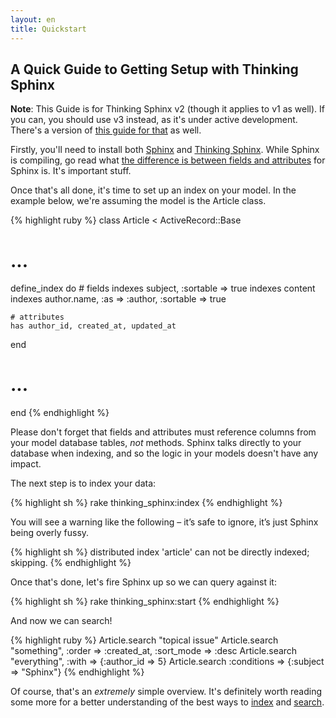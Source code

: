 ```yaml
---
layout: en
title: Quickstart
---
```


## A Quick Guide to Getting Setup with Thinking Sphinx

<div class="note">
  <p><strong>Note</strong>: This Guide is for Thinking Sphinx v2 (though it applies to v1 as well). If you can, you should use v3 instead, as it's under active development. There's a version of <a href="quickstart.html">this guide for that</a> as well.</p>
</div>

Firstly, you'll need to install both [Sphinx](installing_sphinx.html) and [Thinking Sphinx](installing_thinking_sphinx.html). While Sphinx is compiling, go read what [the difference is between fields and attributes](sphinx_basics.html) for Sphinx is. It's important stuff.

Once that's all done, it's time to set up an index on your model. In the example below, we're assuming the model is the Article class.

{% highlight ruby %}
class Article < ActiveRecord::Base
  # ...

  define_index do
    # fields
    indexes subject, :sortable => true
    indexes content
    indexes author.name, :as => :author, :sortable => true

    # attributes
    has author_id, created_at, updated_at
  end

  # ...
end
{% endhighlight %}

Please don't forget that fields and attributes must reference columns from your model database tables, *not* methods. Sphinx talks directly to your database when indexing, and so the logic in your models doesn't have any impact.

The next step is to index your data:

{% highlight sh %}
rake thinking_sphinx:index
{% endhighlight %}

You will see a warning like the following – it’s safe to ignore, it’s just Sphinx being overly fussy.

{% highlight sh %}
distributed index 'article' can not be directly indexed; skipping.
{% endhighlight %}

Once that's done, let's fire Sphinx up so we can query against it:

{% highlight sh %}
rake thinking_sphinx:start
{% endhighlight %}

And now we can search!

{% highlight ruby %}
Article.search "topical issue"
Article.search "something", :order => :created_at,
  :sort_mode => :desc
Article.search "everything", :with => {:author_id => 5}
Article.search :conditions => {:subject => "Sphinx"}
{% endhighlight %}

Of course, that's an _extremely_ simple overview. It's definitely worth reading some more for a better understanding of the best ways to [index](indexing.html) and [search](searching.html).
